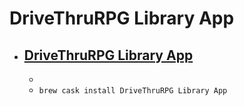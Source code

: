 # DriveThruRPG Library App
- [DriveThruRPG Library App](https://www.drivethrurpg.com/library_client.php)
  - 
  - 
  - `brew cask install DriveThruRPG Library App`
